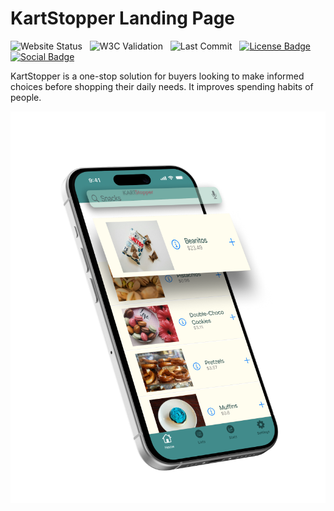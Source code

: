 # KartStopper Landing Page

  ![Website Status](https://img.shields.io/website?url=https%3A%2F%2Fashish-brahma.github.io%2Fkartstoppersite%2F)
  &nbsp; ![W3C Validation](https://img.shields.io/w3c-validation/default?targetUrl=https%3A%2F%2Fashish-brahma.github.io%2Fkartstoppersite%2F)
  &nbsp; ![Last Commit](https://img.shields.io/github/last-commit/ashish-brahma/kartstoppersite)
  &nbsp; [![License Badge](https://img.shields.io/github/license/ashish-brahma/kartstoppersite)](https://github.com/ashish-brahma/kartstoppersite?tab=MIT-1-ov-file#)
  &nbsp; [![Social Badge](https://img.shields.io/badge/LinkedIn-Follow_us-blue?style=social&labelColor=black&color=%230969da)](https://www.linkedin.com/company/kartstopper/)

KartStopper is a one-stop solution for buyers looking to make informed choices before shopping their daily needs. It improves spending habits of people.

<picture>
  <source media="(min-width: 1200px)" srcset="content/hero-lg.png">
  <source media="(min-width: 576px)" srcset="content/hero-md.png">
  <img src="content/mockscreen-sm.png" alt="Hero image displaying the app mockup on an iPhone 15 with a red tag image streching across the entire background width.">
</picture>  
